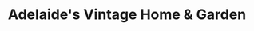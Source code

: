 ---
title: "Adelaide's Vintage Home & Garden"
url: /greensboro/adelaides-vintage-home-and-garden/
shop: interior decoration
---